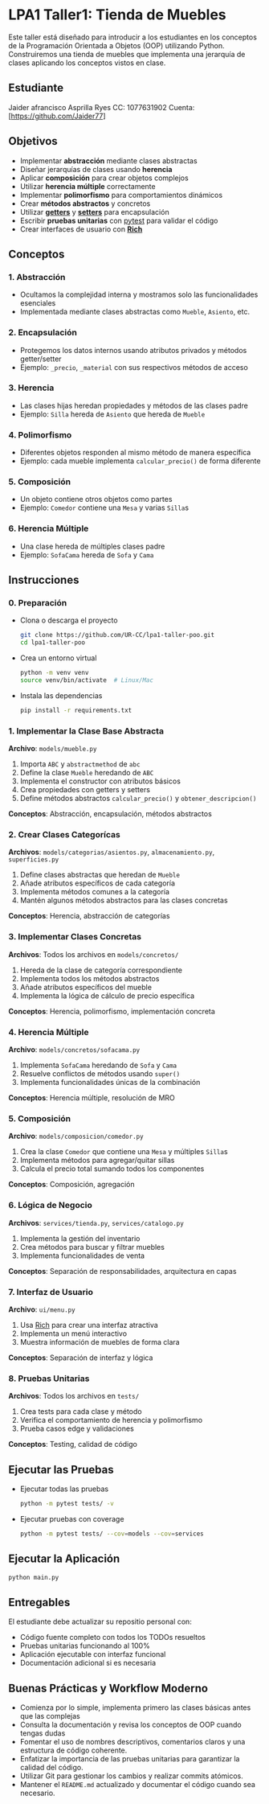 # LPA1 Taller1: Tienda de Muebles

Este taller está diseñado para introducir a los estudiantes en los conceptos de la Programación Orientada a Objetos (OOP) utilizando Python. Construiremos una tienda de muebles que implementa una jerarquía de clases aplicando los conceptos vistos en clase.

## Estudiante
Jaider afrancisco Asprilla Ryes 
CC: 1077631902
Cuenta: [https://github.com/Jaider77]

## Objetivos

- Implementar **abstracción** mediante clases abstractas
- Diseñar jerarquías de clases usando **herencia**
- Aplicar **composición** para crear objetos complejos
- Utilizar **herencia múltiple** correctamente
- Implementar **polimorfismo** para comportamientos dinámicos
- Crear **métodos abstractos** y concretos
- Utilizar [**getters**](https://realpython.com/python-property/#getting-started-with-pythons-property) y [**setters**](https://realpython.com/python-getter-setter/#using-properties-instead-of-getters-and-setters-the-python-way) para encapsulación
- Escribir **pruebas unitarias** con [pytest](https://docs.pytest.org/en/stable/) para validar el código
- Crear interfaces de usuario con [**Rich**](https://rich.readthedocs.io/en/stable/introduction.html)

## Conceptos

### 1. Abstracción
- Ocultamos la complejidad interna y mostramos solo las funcionalidades esenciales
- Implementada mediante clases abstractas como `Mueble`, `Asiento`, etc.

### 2. Encapsulación
- Protegemos los datos internos usando atributos privados y métodos getter/setter
- Ejemplo: `_precio`, `_material` con sus respectivos métodos de acceso

### 3. Herencia
- Las clases hijas heredan propiedades y métodos de las clases padre
- Ejemplo: `Silla` hereda de `Asiento` que hereda de `Mueble`

### 4. Polimorfismo
- Diferentes objetos responden al mismo método de manera específica
- Ejemplo: cada mueble implementa `calcular_precio()` de forma diferente

### 5. Composición
- Un objeto contiene otros objetos como partes
- Ejemplo: `Comedor` contiene una `Mesa` y varias `Silla`s

### 6. Herencia Múltiple
- Una clase hereda de múltiples clases padre
- Ejemplo: `SofaCama` hereda de `Sofa` y `Cama`


## Instrucciones

### 0. Preparación

* Clona o descarga el proyecto

    ```bash
    git clone https://github.com/UR-CC/lpa1-taller-poo.git
    cd lpa1-taller-poo
    ```

* Crea un entorno virtual

    ```bash
    python -m venv venv
    source venv/bin/activate  # Linux/Mac
    ```

* Instala las dependencias

    ```bash
    pip install -r requirements.txt
    ```

### 1. Implementar la Clase Base Abstracta

**Archivo**: `models/mueble.py`

1. Importa `ABC` y `abstractmethod` de `abc`
2. Define la clase `Mueble` heredando de `ABC`
3. Implementa el constructor con atributos básicos
4. Crea propiedades con getters y setters
5. Define métodos abstractos `calcular_precio()` y `obtener_descripcion()`

**Conceptos**: Abstracción, encapsulación, métodos abstractos

### 2. Crear Clases Categorícas

**Archivos**: `models/categorias/asientos.py`, `almacenamiento.py`, `superficies.py`

1. Define clases abstractas que heredan de `Mueble`
2. Añade atributos específicos de cada categoría
3. Implementa métodos comunes a la categoría
4. Mantén algunos métodos abstractos para las clases concretas

**Conceptos**: Herencia, abstracción de categorías

### 3. Implementar Clases Concretas

**Archivos**: Todos los archivos en `models/concretos/`

1. Hereda de la clase de categoría correspondiente
2. Implementa todos los métodos abstractos
3. Añade atributos específicos del mueble
4. Implementa la lógica de cálculo de precio específica

**Conceptos**: Herencia, polimorfismo, implementación concreta

### 4. Herencia Múltiple

**Archivo**: `models/concretos/sofacama.py`

1. Implementa `SofaCama` heredando de `Sofa` y `Cama`
2. Resuelve conflictos de métodos usando `super()`
3. Implementa funcionalidades únicas de la combinación

**Conceptos**: Herencia múltiple, resolución de MRO

### 5. Composición

**Archivo**: `models/composicion/comedor.py`

1. Crea la clase `Comedor` que contiene una `Mesa` y múltiples `Silla`s
2. Implementa métodos para agregar/quitar sillas
3. Calcula el precio total sumando todos los componentes

**Conceptos**: Composición, agregación

### 6. Lógica de Negocio

**Archivos**: `services/tienda.py`, `services/catalogo.py`

1. Implementa la gestión del inventario
2. Crea métodos para buscar y filtrar muebles
3. Implementa funcionalidades de venta

**Conceptos**: Separación de responsabilidades, arquitectura en capas

### 7. Interfaz de Usuario

**Archivo**: `ui/menu.py`

1. Usa [Rich](https://rich.readthedocs.io/en/stable/introduction.html) para crear una interfaz atractiva
2. Implementa un menú interactivo
3. Muestra información de muebles de forma clara

**Conceptos**: Separación de interfaz y lógica

### 8. Pruebas Unitarias

**Archivos**: Todos los archivos en `tests/`

1. Crea tests para cada clase y método
2. Verifica el comportamiento de herencia y polimorfismo
3. Prueba casos edge y validaciones

**Conceptos**: Testing, calidad de código

## Ejecutar las Pruebas

- Ejecutar todas las pruebas

    ```bash
    python -m pytest tests/ -v
    ```

- Ejecutar pruebas con coverage

    ```bash
    python -m pytest tests/ --cov=models --cov=services
    ```

## Ejecutar la Aplicación

```bash
python main.py
```

## Entregables

El estudiante debe actualizar su repositio personal con:

* Código fuente completo con todos los TODOs resueltos
* Pruebas unitarias funcionando al 100%
* Aplicación ejecutable con interfaz funcional
* Documentación adicional si es necesaria

## Buenas Prácticas y Workflow Moderno

* Comienza por lo simple, implementa primero las clases básicas antes que las complejas
* Consulta la documentación y revisa los conceptos de OOP cuando tengas dudas
* Fomentar el uso de nombres descriptivos, comentarios claros y una estructura de código coherente.
* Enfatizar la importancia de las pruebas unitarias para garantizar la calidad del código.
* Utilizar Git para gestionar los cambios y realizar commits atómicos.
* Mantener el `README.md` actualizado y documentar el código cuando sea necesario.

